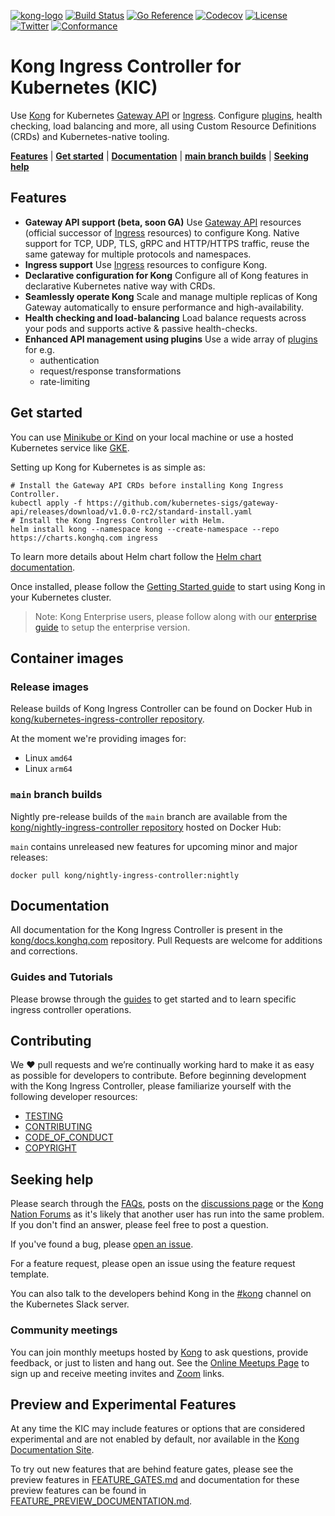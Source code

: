 [![kong-logo]][kong-url]
[![Build Status](https://github.com/Kong/kubernetes-ingress-controller/actions/workflows/checks.yaml/badge.svg)](https://github.com/Kong/kubernetes-ingress-controller/actions/workflows/checks.yaml)
[![Go Reference](https://pkg.go.dev/badge/github.com/kong/kubernetes-ingress-controller/v3.svg)](https://pkg.go.dev/github.com/kong/kubernetes-ingress-controller/v3)
[![Codecov](https://codecov.io/gh/Kong/kubernetes-ingress-controller/branch/main/graph/badge.svg?token=S1aqcXiGEo)](https://codecov.io/gh/Kong/kubernetes-ingress-controller)
[![License](https://img.shields.io/badge/License-Apache%202.0-blue.svg)](https://github.com/Kong/kong/blob/master/LICENSE)
[![Twitter](https://img.shields.io/twitter/follow/thekonginc.svg?style=social&label=Follow)](https://twitter.com/intent/follow?screen_name=thekonginc)
[![Conformance](https://img.shields.io/badge/Gateway%20API%20Conformance%20v0.8.1-Kong%20Ingress%20Controller%202.12-green)](https://github.com/kubernetes-sigs/gateway-api/blob/main/conformance/reports/v0.8.1/kong-kubernetes-ingress-controller.yaml)

# Kong Ingress Controller for Kubernetes (KIC)

Use [Kong][kong] for Kubernetes [Gateway API][gwapi] or [Ingress][ingress].
Configure [plugins][docs-konghq-hub], health checking,
load balancing and more, all using
Custom Resource Definitions (CRDs) and Kubernetes-native tooling.

[**Features**](#features) | [**Get started**](#get-started) | [**Documentation**](#documentation) | [**main branch builds**](#main-branch-builds) | [**Seeking help**](#seeking-help)

## Features

- **Gateway API support (beta, soon GA)**
  Use [Gateway API][gwapi] resources (official successor of [Ingress][ingress] resources) to configure Kong.
  Native support for TCP, UDP, TLS, gRPC and HTTP/HTTPS traffic, reuse the same gateway for multiple protocols and namespaces.
- **Ingress support**
  Use [Ingress][ingress] resources to configure Kong.
- **Declarative configuration for Kong**
  Configure all of Kong features in declarative Kubernetes native way with CRDs.
- **Seamlessly operate Kong**
  Scale and manage multiple replicas of Kong Gateway automatically to ensure performance and high-availability.
- **Health checking and load-balancing**
  Load balance requests across your pods and supports active & passive health-checks.
- **Enhanced API management using plugins**
  Use a wide array of [plugins][docs-konghq-hub] for e.g.
  - authentication
  - request/response transformations
  - rate-limiting

## Get started

You can use [Minikube or Kind][k8s-io-tools] on your local machine or use
a hosted Kubernetes service like [GKE](https://cloud.google.com/kubernetes-engine/).

Setting up Kong for Kubernetes is as simple as:

```shell
# Install the Gateway API CRDs before installing Kong Ingress Controller.
kubectl apply -f https://github.com/kubernetes-sigs/gateway-api/releases/download/v1.0.0-rc2/standard-install.yaml
# Install the Kong Ingress Controller with Helm.
helm install kong --namespace kong --create-namespace --repo https://charts.konghq.com ingress
```

To learn more details about Helm chart follow the [Helm chart documentation](https://charts.konghq.com/).

Once installed, please follow the [Getting Started guide][docs-konghq-getting-started-guide]
to start using Kong in your Kubernetes cluster.

> Note: Kong Enterprise users, please follow along with our
[enterprise guide][docs-konghq-k4k8s-enterprise-setup] to setup the enterprise version.

## Container images

### Release images

Release builds of Kong Ingress Controller can be found on Docker Hub in
[kong/kubernetes-ingress-controller repository][dockerhub-kic].

At the moment we're providing images for:

- Linux `amd64`
- Linux `arm64`

### `main` branch builds

Nightly pre-release builds of the `main` branch are available from the
[kong/nightly-ingress-controller repository][dockerhub-kic-nightly] hosted on Docker Hub:

`main` contains unreleased new features for upcoming minor and major releases:

```shell
docker pull kong/nightly-ingress-controller:nightly
```

## Documentation

All documentation for the Kong Ingress Controller is present in the [kong/docs.konghq.com](https://github.com/kong/docs.konghq.com) repository. Pull Requests are welcome for additions and corrections.

### Guides and Tutorials

Please browse through the [guides][docs-konghq-kic-guides] to get started and to learn specific ingress controller operations.

## Contributing

We ❤️ pull requests and we’re continually working hard to make it as easy as possible for developers to contribute.
Before beginning development with the Kong Ingress Controller, please familiarize yourself with the following developer resources:

- [TESTING](TESTING.md)
- [CONTRIBUTING](CONTRIBUTING.md)
- [CODE_OF_CONDUCT](CODE_OF_CONDUCT.md)
- [COPYRIGHT](https://github.com/Kong/kong/blob/master/COPYRIGHT)

## Seeking help

Please search through the [FAQs][docs-konghq-faqs], posts on the
[discussions page][github-kic-discussions] or the
[Kong Nation Forums](https://discuss.konghq.com/c/kubernetes)
as it's likely that another user has run into the same problem.
If you don't find an answer, please feel free to post a question.

If you've found a bug, please [open an issue][github-kic-issues].

For a feature request, please open an issue using the feature request template.

You can also talk to the developers behind Kong in the
[#kong][slack-kubernetes-kong] channel on the Kubernetes Slack server.

### Community meetings

You can join monthly meetups hosted by [Kong](https://konghq.com) to ask questions, provide feedback, or just to listen and hang out.
See the [Online Meetups Page](https://konghq.com/online-meetups/) to sign up and receive meeting invites and [Zoom](https://zoom.us) links.

## Preview and Experimental Features

At any time the KIC may include features or options that are considered
experimental and are not enabled by default, nor available in the [Kong
Documentation Site][docs-konghq].

To try out new features that are behind feature gates, please see the
preview features in [FEATURE_GATES.md][fgates] and documentation for these
preview features can be found in [FEATURE_PREVIEW_DOCUMENTATION.md][fpreview].

[fgates]:/FEATURE_GATES.md
[fpreview]:/FEATURE_PREVIEW_DOCUMENTATION.md
[ingress]: https://kubernetes.io/docs/concepts/services-networking/ingress/
[gwapi]: https://gateway-api.sigs.k8s.io/
[kong]: https://konghq.com/kong
[kong-url]: https://konghq.com/
[kong-logo]: https://konghq.com/wp-content/uploads/2018/05/kong-logo-github-readme.png
[k8s-io-tools]: https://kubernetes.io/docs/tasks/tools/
[slack-Kubernetes-kong]: https://kubernetes.slack.com/messages/kong

[dockerhub-kic]: https://hub.docker.com/r/kong/kubernetes-ingress-controller
[dockerhub-kic-nightly]: https://hub.docker.com/r/kong/nightly-ingress-controller

[github-kic-discussions]: https://github.com/Kong/kubernetes-ingress-controller/discussions
[github-kic-issues]: https://github.com/kong/kubernetes-ingress-controller/issues

[docs-konghq]:https://docs.konghq.com
[docs-konghq-hub]: https://docs.konghq.com/hub/
[docs-konghq-faqs]: https://docs.konghq.com/kubernetes-ingress-controller/latest/faq/
[docs-konghq-getting-started-guide]: https://docs.konghq.com/kubernetes-ingress-controller/latest/guides/getting-started/
[docs-konghq-k4k8s-enterprise-setup]: https://docs.konghq.com/kubernetes-ingress-controller/latest/deployment/k4k8s-enterprise/
[docs-konghq-kic-guides]: https://docs.konghq.com/kubernetes-ingress-controller/latest/guides/overview/
